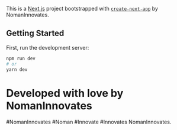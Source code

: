 This is a [Next.js](https://nextjs.org/) project bootstrapped with [`create-next-app`](https://github.com/vercel/next.js/tree/canary/packages/create-next-app) by NomanInnovates.

## Getting Started

First, run the development server:

```bash
npm run dev
# or
yarn dev
```

# Developed with love by NomanInnovates
#NomanInnovates
#Noman 
#Innovate
#Innovates
NomanInnovates.

